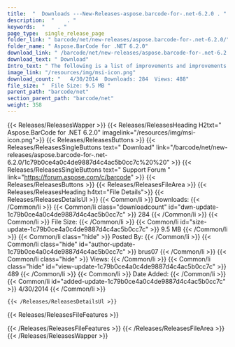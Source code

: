 ```yaml
---
title:  "  Downloads ---New-Releases-aspose.barcode-for-.net-6.2.0 . " 
description:  "    . " 
keywords:  "    . " 
page_type:  single_release_page
folder_link: " barcode/net/new-releases/aspose.barcode-for-.net-6.2.0/"
folder_name: " Aspose.BarCode for .NET 6.2.0"
download_link: " /barcode/net/new-releases/aspose.barcode-for-.net-6.2.0/1c79b0ce4a0c4de9887d4c4ac5b0cc7c"
download_text: " Download"
Intro_text: " The following is a list of improvements and improvements and changes in this rel..."
image_link: "/resources/img/msi-icon.png"
download_count: "   4/30/2014  Downloads: 284  Views: 488"
file_size: "  File Size: 9.5 MB "
parent_path: "barcode/net"
section_parent_path: "barcode/net"
weight: 358
---
```


{{< Releases/ReleasesWapper >}}
  {{< Releases/ReleasesHeading H2txt=" Aspose.BarCode for .NET 6.2.0" imagelink="/resources/img/msi-icon.png">}}
  {{< Releases/ReleasesButtons >}}
    {{< Releases/ReleasesSingleButtons text=" Download" link="/barcode/net/new-releases/aspose.barcode-for-.net-6.2.0/1c79b0ce4a0c4de9887d4c4ac5b0cc7c%20%20" >}}
    {{< Releases/ReleasesSingleButtons text=" Support Forum " link="https://forum.aspose.com/c/barcode" >}}
  {{< Releases/ReleasesButtons >}}
  {{< Releases/ReleasesFileArea >}}
    {{< Releases/ReleasesHeading h4txt="File Details">}}
    {{< Releases/ReleasesDetailsUl >}}
            {{< Common/li  >}} Downloads: {{< /Common/li >}} 
      {{< Common/li class="downloadcount" id="dwn-update-1c79b0ce4a0c4de9887d4c4ac5b0cc7c" >}} 284 {{< /Common/li >}} 
      {{< Common/li  >}} File Size: {{< /Common/li >}} 
      {{< Common/li id="size-update-1c79b0ce4a0c4de9887d4c4ac5b0cc7c" >}} 9.5 MB {{< /Common/li >}} 
      {{< Common/li  class="hide" >}} Posted By: {{< /Common/li >}} 
      {{< Common/li class="hide" id="author-update-1c79b0ce4a0c4de9887d4c4ac5b0cc7c" >}} brus07 {{< /Common/li >}} 
      {{< Common/li class="hide"  >}} Views: {{< /Common/li >}} 
      {{< Common/li class="hide" id="view-update-1c79b0ce4a0c4de9887d4c4ac5b0cc7c" >}} 489 {{< /Common/li >}} 
      {{< Common/li  >}} Date Added: {{< /Common/li >}} 
      {{< Common/li id="added-update-1c79b0ce4a0c4de9887d4c4ac5b0cc7c" >}} 4/30/2014 {{< /Common/li >}} 

    {{< /Releases/ReleasesDetailsUl >}}

  {{< Releases/ReleasesFileFeatures >}}
      
  {{< /Releases/ReleasesFileFeatures >}}
 {{< /Releases/ReleasesFileArea >}}
{{< /Releases/ReleasesWapper >}}


